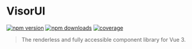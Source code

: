 # VisorUI

[![npm version][npm-version-src]][npm-version-href]
[![npm downloads][npm-downloads-src]][npm-downloads-href]
[![coverage][coverage-src]][coverage-href]

> The renderless and fully accessible component library for Vue 3.

[npm-version-src]: https://badgen.net/npm/v/@visorui/core
[npm-version-href]: https://npmjs.com/package/@visorui/core

[npm-downloads-src]: https://badgen.net/npm/dt/@visorui/core
[npm-downloads-href]: https://npmjs.com/package/@visorui/core

[coverage-src]: https://badgen.net/codecov/c/github/visorui/visorui/main
[coverage-href]: https://codecov.io/github/visorui/visorui?branch=main